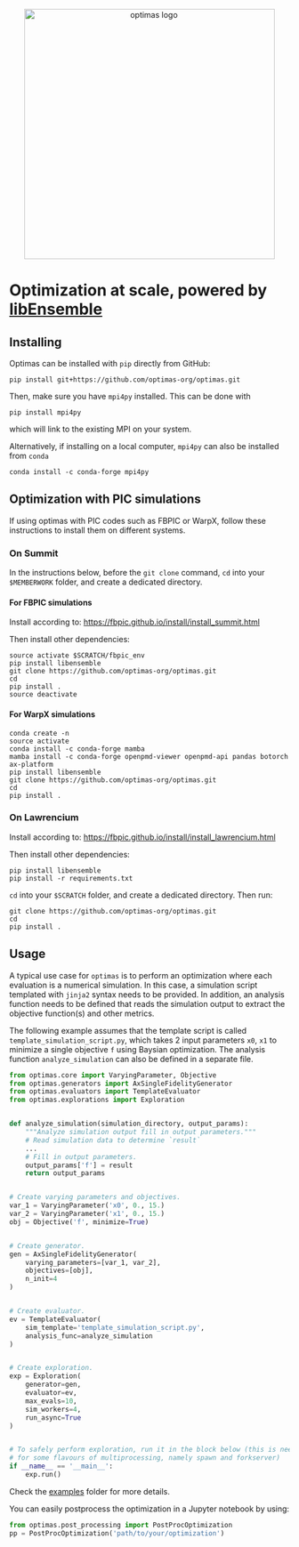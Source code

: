 <p align="center">
    <img width="450" src="https://user-images.githubusercontent.com/20479420/219680583-34ac9525-7715-4e2a-b4fe-74848e9f59b2.png" alt="optimas logo"/>
</p>
<!-- <hr/> -->

# Optimization at scale, powered by [libEnsemble](https://libensemble.readthedocs.io/)

## Installing

Optimas can be installed with `pip` directly from GitHub:

```
pip install git+https://github.com/optimas-org/optimas.git
```
Then, make sure you have `mpi4py` installed. This can be done with
```
pip install mpi4py
```
which will link to the existing MPI on your system.

Alternatively, if installing on a local computer, `mpi4py` can also be installed from `conda`
```
conda install -c conda-forge mpi4py
```

## Optimization with PIC simulations

If using optimas with PIC codes such as FBPIC or WarpX, follow these instructions to install them on different systems.

### On Summit

In the instructions below, before the `git clone` command, `cd` into your `$MEMBERWORK` folder, and create a dedicated directory.

#### For FBPIC simulations

Install according to:
https://fbpic.github.io/install/install_summit.html

Then install other dependencies:
```
source activate $SCRATCH/fbpic_env
pip install libensemble
git clone https://github.com/optimas-org/optimas.git
cd 
pip install .
source deactivate
```

#### For WarpX simulations
```
conda create -n 
source activate 
conda install -c conda-forge mamba
mamba install -c conda-forge openpmd-viewer openpmd-api pandas botorch ax-platform
pip install libensemble
git clone https://github.com/optimas-org/optimas.git
cd 
pip install .
```

### On Lawrencium

Install according to:
https://fbpic.github.io/install/install_lawrencium.html

Then install other dependencies:
```
pip install libensemble
pip install -r requirements.txt
```

`cd` into your `$SCRATCH` folder, and create a dedicated directory. Then run:
```
git clone https://github.com/optimas-org/optimas.git
cd 
pip install .
```

## Usage

A typical use case for `optimas` is to perform an optimization where each
evaluation is a numerical simulation. In this case, a simulation
script templated with `jinja2` syntax needs to be provided. In addition,
an analysis function needs to be defined that reads the simulation
output to extract the objective function(s) and other metrics.

The following example assumes that the template script is called
`template_simulation_script.py`, which takes 2 input parameters `x0`, `x1` to
minimize a single objective `f` using Baysian optimization.
The analysis function `analyze_simulation`
can also be defined in a separate file.

```python
from optimas.core import VaryingParameter, Objective
from optimas.generators import AxSingleFidelityGenerator
from optimas.evaluators import TemplateEvaluator
from optimas.explorations import Exploration


def analyze_simulation(simulation_directory, output_params):
    """Analyze simulation output fill in output parameters."""
    # Read simulation data to determine `result`
    ...
    # Fill in output parameters.
    output_params['f'] = result
    return output_params


# Create varying parameters and objectives.
var_1 = VaryingParameter('x0', 0., 15.)
var_2 = VaryingParameter('x1', 0., 15.)
obj = Objective('f', minimize=True)


# Create generator.
gen = AxSingleFidelityGenerator(
    varying_parameters=[var_1, var_2],
    objectives=[obj],
    n_init=4
)


# Create evaluator.
ev = TemplateEvaluator(
    sim_template='template_simulation_script.py',
    analysis_func=analyze_simulation
)


# Create exploration.
exp = Exploration(
    generator=gen,
    evaluator=ev,
    max_evals=10,
    sim_workers=4,
    run_async=True
)


# To safely perform exploration, run it in the block below (this is needed
# for some flavours of multiprocessing, namely spawn and forkserver)
if __name__ == '__main__':
    exp.run()
```

Check the [examples](https://github.com/optimas-org/optimas/tree/main/examples)
 folder for more details.


You can easily postprocess the optimization in a Jupyter notebook by using:
```python
from optimas.post_processing import PostProcOptimization
pp = PostProcOptimization('path/to/your/optimization')
```
